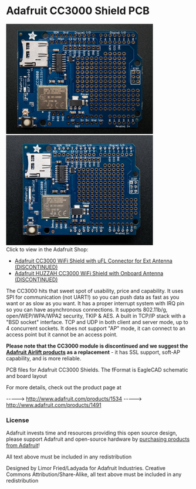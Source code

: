 # Adafruit CC3000 Shield PCB
<a href="http://www.adafruit.com/products/1534"><img src="assets/1534.jpg?raw=true" width="400px"></a>&nbsp; <a href="http://www.adafruit.com/products/1491"><img src="assets/1491.jpg?raw=true" width="400px"></a><br />
Click to view in the Adafruit Shop:
- [Adafruit CC3000 WiFi Shield with uFL Connector for Ext Antenna (DISCONTINUED)](https://www.adafruit.com/product/1534)
- [Adafruit HUZZAH CC3000 WiFi Shield with Onboard Antenna (DISCONTINUED)](https://www.adafruit.com/product/1491)

The CC3000 hits that sweet spot of usability, price and capability. It uses SPI for communication (not UART!) so you can push data as fast as you want or as slow as you want. It has a proper interrupt system with IRQ pin so you can have asynchronous connections. It supports 802.11b/g, open/WEP/WPA/WPA2 security, TKIP & AES. A built in TCP/IP stack with a "BSD socket" interface. TCP and UDP in both client and server mode, up to 4 concurrent sockets. It does not support "AP" mode, it can connect to an access point but it cannot be an access point.

**Please note that the CC3000 module is discontinued and we suggest the [Adafruit Airlift products](https://www.adafruit.com/?q=airlift) as a replacement** - it has SSL support, soft-AP capability, and is more reliable.

PCB files for Adafruit CC3000 Shields. The fFormat is EagleCAD schematic and board layout

For more details, check out the product page at

-----> http://www.adafruit.com/products/1534
-----> http://www.adafruit.com/products/1491

### License

Adafruit invests time and resources providing this open source design, please support Adafruit and open-source hardware by [purchasing products from Adafruit](https://www.adafruit.com)!

All text above must be included in any redistribution

Designed by Limor Fried/Ladyada for Adafruit Industries.
Creative Commons Attribution/Share-Alike, all text above must be included in any redistribution
